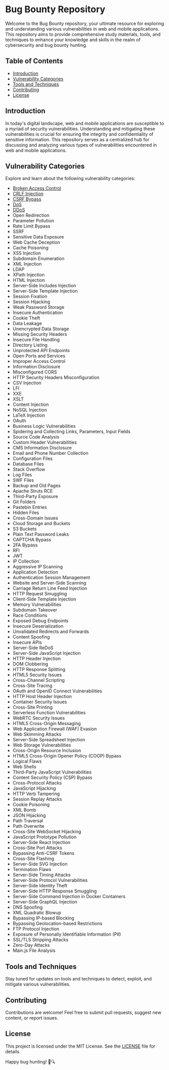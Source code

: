 # Bug Bounty Repository

Welcome to the Bug Bounty repository, your ultimate resource for exploring and understanding various vulnerabilities in web and mobile applications. This repository aims to provide comprehensive study materials, tools, and techniques to enhance your knowledge and skills in the realm of cybersecurity and bug bounty hunting.

## Table of Contents

- [Introduction](#introduction)
- [Vulnerability Categories](#vulnerability-categories)
- [Tools and Techniques](#tools-and-techniques)
- [Contributing](#contributing)
- [License](#license)

## Introduction

In today's digital landscape, web and mobile applications are susceptible to a myriad of security vulnerabilities. Understanding and mitigating these vulnerabilities is crucial for ensuring the integrity and confidentiality of sensitive information. This repository serves as a centralized hub for discussing and analyzing various types of vulnerabilities encountered in web and mobile applications.

## Vulnerability Categories

Explore and learn about the following vulnerability categories:

- [Broken Access Control](https://github.com/saidehossain/Bug_Bounty/blob/main/Broken_Access_Control.md)
- [CRLF Injection](https://github.com/saidehossain/Bug_Bounty/blob/main/CRLF_Injection.md)
- [CSRF Bypass](https://github.com/saidehossain/Bug_Bounty/blob/main/CSRF%20Bypass.md)
- [DoS](https://github.com/saidehossain/Bug_Bounty/blob/main/DoS.md)
- [DDoS](https://github.com/saidehossain/Bug_Bounty/blob/main/DDoS.md)
- Open Redirection
- Parameter Pollution
- Rate Limit Bypass
- SSRF
- Sensitive Data Exposure
- Web Cache Deception
- Cache Poisoning
- XSS Injection
- Subdomain Enumeration
- XML Injection
- LDAP
- XPath Injection
- HTML Injection
- Server-Side Includes Injection
- Server-Side Template Injection
- Session Fixation
- Session Hijacking
- Weak Password Storage
- Insecure Authentication
- Cookie Theft
- Data Leakage
- Unencrypted Data Storage
- Missing Security Headers
- Insecure File Handling
- Directory Listing
- Unprotected API Endpoints
- Open Ports and Services
- Improper Access Control
- Information Disclosure
- Misconfigured CORS
- HTTP Security Headers Misconfiguration
- CSV Injection
- LFI
- XXE
- XSLT
- Content Injection
- NoSQL Injection
- LaTeX Injection
- OAuth
- Business Logic Vulnerabilities
- Spidering and Collecting Links, Parameters, Input Fields
- Source Code Analysis
- Custom Header Vulnerabilities
- CMS Information Disclosure
- Email and Phone Number Collection
- Configuration Files
- Database Files
- Stack Overflow
- Log Files
- SWF Files
- Backup and Old Pages
- Apache Struts RCE
- Third-Party Exposure
- Git Folders
- Pastebin Entries
- Hidden Files
- Cross-Domain Issues
- Cloud Storage and Buckets
- S3 Buckets
- Plain Text Password Leaks
- CAPTCHA Bypass
- 2FA Bypass
- RFI
- JWT
- IP Collection
- Aggressive IP Scanning
- Application Detection
- Authentication Session Management
- Website and Server-Side Scanning
- Carriage Return Line Feed Injection
- HTTP Request Smuggling
- Client-Side Template Injection
- Memory Vulnerabilities
- Subdomain Takeover
- Race Conditions
- Exposed Debug Endpoints
- Insecure Deserialization
- Unvalidated Redirects and Forwards
- Content Spoofing
- Insecure APIs
- Server-Side ReDoS
- Server-Side JavaScript Injection
- HTTP Header Injection
- DOM Clobbering
- HTTP Response Splitting
- HTML5 Security Issues
- Cross-Channel Scripting
- Cross-Site Tracing
- OAuth and OpenID Connect Vulnerabilities
- HTTP Host Header Injection
- Container Security Issues
- Cross-Site Printing
- Serverless Function Vulnerabilities
- WebRTC Security Issues
- HTML5 Cross-Origin Messaging
- Web Application Firewall (WAF) Evasion
- Web Skimming Attacks
- Server-Side Spreadsheet Injection
- Web Storage Vulnerabilities
- Cross-Origin Resource Inclusion
- HTML5 Cross-Origin Opener Policy (COOP) Bypass
- Logical Flaws
- Web Shells
- Third-Party JavaScript Vulnerabilities
- Content Security Policy (CSP) Bypass
- Cross-Protocol Attacks
- JavaScript Hijacking
- HTTP Verb Tampering
- Session Replay Attacks
- Cookie Poisoning
- XML Bomb
- JSON Hijacking
- Path Traversal
- Path Overwrite
- Cross-Site WebSocket Hijacking
- JavaScript Prototype Pollution
- Server-Side React Injection
- Cross-Site Port Attacks
- Bypassing Anti-CSRF Tokens
- Cross-Site Flashing
- Server-Side SVG Injection
- Termination Flaws
- Server-Side Timing Attacks
- Server-Side Protocol Vulnerabilities
- Server-Side Identity Theft
- Server-Side HTTP Response Smuggling
- Server-Side Command Injection in Docker Containers
- Server-Side GraphQL Injection
- DNS Spoofing
- XML Quadratic Blowup
- Bypassing IP-based Blocking
- Bypassing Geolocation-based Restrictions
- FTP Protocol Injection
- Exposure of Personally Identifiable Information (PII)
- SSL/TLS Stripping Attacks
- Zero-Day Attacks
- Main.js File Analysis

## Tools and Techniques

Stay tuned for updates on tools and techniques to detect, exploit, and mitigate various vulnerabilities.

## Contributing

Contributions are welcome! Feel free to submit pull requests, suggest new content, or report issues.

## License

This project is licensed under the MIT License. See the [LICENSE](LICENSE) file for details.

Happy bug hunting! 🐞🔍
